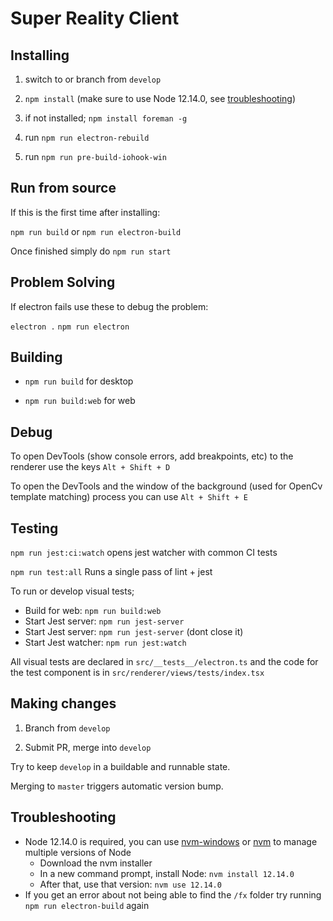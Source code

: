 # Super Reality Client

## Installing

1. switch to or branch from `develop`

2. `npm install` (make sure to use Node 12.14.0, see [troubleshooting](#troubleshooting))

3. if not installed; `npm install foreman -g`

4. run `npm run electron-rebuild`

5. run `npm run pre-build-iohook-win`


## Run from source

If this is the first time after installing:

`npm run build` or `npm run electron-build`

Once finished simply do `npm run start`

## Problem Solving

If electron fails use these to debug the problem:

`electron .`
`npm run electron`

## Building

- `npm run build` for desktop

- `npm run build:web` for web


## Debug

To open DevTools (show console errors, add breakpoints, etc) to the renderer use the keys `Alt + Shift + D`

To open the DevTools and the window of the background (used for OpenCv template matching) process you can use `Alt + Shift + E`


## Testing

`npm run jest:ci:watch` opens jest watcher with common CI tests

`npm run test:all` Runs a single pass of lint + jest

To run or develop visual tests;

- Build for web: `npm run build:web`
- Start Jest server: `npm run jest-server`
- Start Jest server: `npm run jest-server` (dont close it)
- Start Jest watcher: `npm run jest:watch`

All visual tests are declared in `src/__tests__/electron.ts` and the code for the test component is in `src/renderer/views/tests/index.tsx`


## Making changes

1. Branch from `develop`

2. Submit PR, merge into `develop`

Try to keep `develop` in a buildable and runnable state.

Merging to `master` triggers automatic version bump.

## Troubleshooting

- Node 12.14.0 is required, you can use [nvm-windows](https://github.com/coreybutler/nvm-windows#installation--upgrades) or [nvm](https://github.com/nvm-sh/nvm) to manage multiple versions of Node
  - Download the nvm installer
  - In a new command prompt, install Node: `nvm install 12.14.0`
  - After that, use that version: `nvm use 12.14.0`
- If you get an error about not being able to find the `/fx` folder try running `npm run electron-build` again